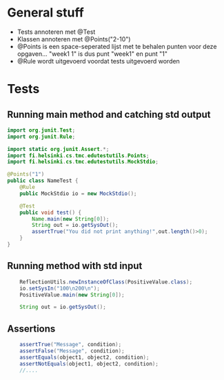 # General stuff

- Tests annoteren met @Test
- Klassen annoteren met @Points("2-10")
- @Points is een space-seperated lijst met te behalen punten voor deze opgaven... "week1 1" is dus punt "week1" en punt "1"
- @Rule wordt uitgevoerd voordat tests uitgevoerd worden


# Tests

## Running main method and catching std output

```java
import org.junit.Test;
import org.junit.Rule;

import static org.junit.Assert.*;
import fi.helsinki.cs.tmc.edutestutils.Points;
import fi.helsinki.cs.tmc.edutestutils.MockStdio;

@Points("1")
public class NameTest {
    @Rule
    public MockStdio io = new MockStdio();

    @Test
    public void test() {
        Name.main(new String[0]);
        String out = io.getSysOut();
        assertTrue("You did not print anything!",out.length()>0);
    }
}
```

## Running method with std input

```java
    ReflectionUtils.newInstanceOfClass(PositiveValue.class);
    io.setSysIn("100\n200\n");
    PositiveValue.main(new String[0]);

    String out = io.getSysOut();
```

## Assertions

```java
    assertTrue("Message", condition);
    assertFalse("Message", condition);
    assertEquals(object1, object2, condition);
    assertNotEquals(object1, object2, condition);
    //....
```

